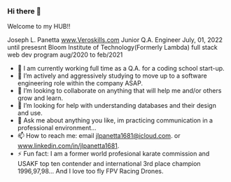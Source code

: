 ### Hi there 👋
Welcome to my HUB!!



Joseph L. Panetta
www.Veroskills.com
Junior Q.A. Engineer
July, 01, 2022 until presesnt
Bloom Institute of Technology(Formerly Lambda) full stack web dev program 
aug/2020 to feb/2021

- 🔭 I am currently working full time as a Q.A. for a coding school start-up.
- 🌱 I’m actively and aggressively studying to move up to a software engineering role within the company ASAP.
- 👯 I’m looking to collaborate on anything that will help me and/or others grow and learn.
- 🤔 I’m looking for help with understanding databases and their design and use.
- 💬 Ask me about anything you like, im practicing communication in a professional environment... 
- 📫 How to reach me: email jlpanetta1681@icloud.com. or www.linkedin.com/in/jlpanetta1681.
- ⚡ Fun fact: I am a former world profesional karate commission and USAKF top ten contender and international 3rd place champion 1996,97,98... And I love too fly FPV Racing Drones.
